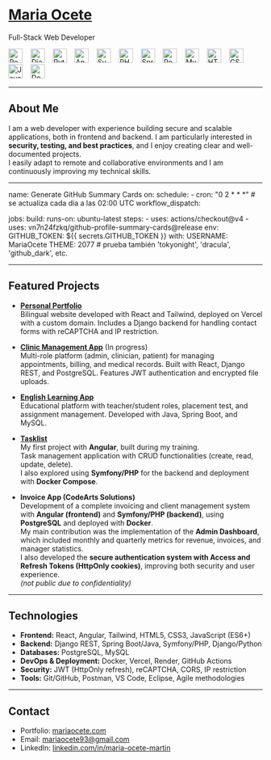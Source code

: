 
# [Maria Ocete](https://mariaocete.com/)  

Full-Stack Web Developer  

<p align="left">
  <img src="https://cdn.jsdelivr.net/gh/devicons/devicon@latest/icons/react/react-original.svg" alt="React" title="React" height="28" />
  &nbsp;&nbsp;
  <img src="https://cdn.jsdelivr.net/gh/devicons/devicon@latest/icons/django/django-plain.svg" alt="Django" title="Django" height="28" />
  &nbsp;&nbsp;
  <img src="https://cdn.jsdelivr.net/gh/devicons/devicon@latest/icons/python/python-original.svg" alt="Python" title="Python" height="28" />
  &nbsp;&nbsp;
  <img src="https://cdn.jsdelivr.net/gh/devicons/devicon@latest/icons/angularjs/angularjs-original.svg" alt="Angular" title="Angular" height="28" />
  &nbsp;&nbsp;
  <img src="https://cdn.jsdelivr.net/gh/devicons/devicon@latest/icons/symfony/symfony-original.svg" alt="Symfony" title="Symfony" height="28" />
  &nbsp;&nbsp;
  <img src="https://cdn.jsdelivr.net/gh/devicons/devicon@latest/icons/php/php-original.svg" alt="PHP" title="PHP" height="28" />
  &nbsp;&nbsp;
  <img src="https://cdn.jsdelivr.net/gh/devicons/devicon@latest/icons/spring/spring-original.svg" alt="Spring" title="Spring" height="28" />
  &nbsp;&nbsp;
  <img src="https://cdn.jsdelivr.net/gh/devicons/devicon@latest/icons/postgresql/postgresql-original.svg" alt="PostgreSQL" title="PostgreSQL" height="28" />
  &nbsp;&nbsp;
  <img src="https://cdn.jsdelivr.net/gh/devicons/devicon@latest/icons/mysql/mysql-original.svg" alt="MySQL" title="MySQL" height="28" />
  &nbsp;&nbsp;
  <img src="https://cdn.jsdelivr.net/gh/devicons/devicon@latest/icons/html5/html5-original.svg" alt="HTML5" title="HTML5" height="28" />
  &nbsp;&nbsp;
  <img src="https://cdn.jsdelivr.net/gh/devicons/devicon@latest/icons/css3/css3-original.svg" alt="CSS3" title="CSS3" height="28" />
  &nbsp;&nbsp;
  <img src="https://cdn.jsdelivr.net/gh/devicons/devicon@latest/icons/javascript/javascript-original.svg" alt="JavaScript" title="JavaScript" height="28" />
  &nbsp;&nbsp;
  <img src="https://cdn.jsdelivr.net/gh/devicons/devicon@latest/icons/docker/docker-original.svg" alt="Docker" title="Docker" height="28" />
</p>


---

## About Me
I am a web developer with experience building secure and scalable applications, both in frontend and backend. I am particularly interested in **security, testing, and best practices**, and I enjoy creating clear and well-documented projects.  
I easily adapt to remote and collaborative environments and I am continuously improving my technical skills.  

---
name: Generate GitHub Summary Cards
on:
  schedule:
    - cron: "0 2 * * *"   # se actualiza cada día a las 02:00 UTC
  workflow_dispatch:

jobs:
  build:
    runs-on: ubuntu-latest
    steps:
      - uses: actions/checkout@v4
      - uses: vn7n24fzkq/github-profile-summary-cards@release
        env:
          GITHUB_TOKEN: ${{ secrets.GITHUB_TOKEN }}
        with:
          USERNAME: MariaOcete
          THEME: 2077   # prueba también 'tokyonight', 'dracula', 'github_dark', etc.

---

## Featured Projects

- **[Personal Portfolio](https://github.com/MariaOcete/Portfolio-readme)**  
  Bilingual website developed with React and Tailwind, deployed on Vercel with a custom domain. Includes a Django backend for handling contact forms with reCAPTCHA and IP restriction.  

- **[Clinic Management App](https://github.com/MariaOcete/clinics-app)**  (In progress)  
  Multi-role platform (admin, clinician, patient) for managing appointments, billing, and medical records. Built with React, Django REST, and PostgreSQL. Features JWT authentication and encrypted file uploads.  

- **[English Learning App](https://github.com/MariaOcete/english_web-readme/blob/main/README.md)**  
  Educational platform with teacher/student roles, placement test, and assignment management. Developed with Java, Spring Boot, and MySQL.  

- **[Tasklist](https://github.com/MariaOcete/TaskList)**  
  My first project with **Angular**, built during my training.  
  Task management application with CRUD functionalities (create, read, update, delete).  
  I also explored using **Symfony/PHP** for the backend and deployment with **Docker Compose**.  

- **Invoice App (CodeArts Solutions)**  
  Development of a complete invoicing and client management system with **Angular (frontend)** and **Symfony/PHP (backend)**, using **PostgreSQL** and deployed with **Docker**.  
  My main contribution was the implementation of the **Admin Dashboard**, which included monthly and quarterly metrics for revenue, invoices, and manager statistics.  
  I also developed the **secure authentication system with Access and Refresh Tokens (HttpOnly cookies)**, improving both security and user experience.  
  *(not public due to confidentiality)*  

---

## Technologies

- **Frontend:** React, Angular, Tailwind, HTML5, CSS3, JavaScript (ES6+)  
- **Backend:** Django REST, Spring Boot/Java, Symfony/PHP, Django/Python  
- **Databases:** PostgreSQL, MySQL  
- **DevOps & Deployment:** Docker, Vercel, Render, GitHub Actions  
- **Security:** JWT (HttpOnly refresh), reCAPTCHA, CORS, IP restriction  
- **Tools:** Git/GitHub, Postman, VS Code, Eclipse, Agile methodologies  

---

## Contact
- Portfolio: [mariaocete.com](https://mariaocete.com/)
- Email: mariaocete93@gmail.com  
- LinkedIn: [linkedin.com/in/maria-ocete-martin](https://www.linkedin.com/in/maria-ocete-martin/)  


